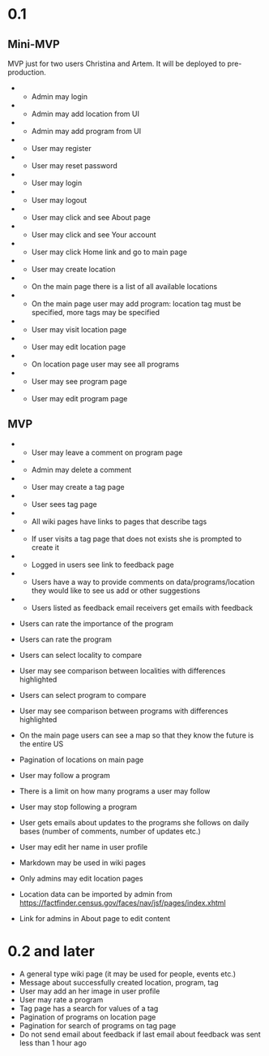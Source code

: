 # 0.1

## Mini-MVP

MVP just for two users Christina and Artem. It will be deployed to pre-production.

- + Admin may login
- + Admin may add location from UI
- + Admin may add program from UI
- + User may register
- + User may reset password
- + User may login
- + User may logout
- + User may click and see About page
- + User may click and see Your account
- + User may click Home link and go to main page
- + User may create location
- + On the main page there is a list of all available locations
- + On the main page user may add program: location tag must be specified, more tags may be specified
- + User may visit location page
- + User may edit location page
- + On location page user may see all programs
- + User may see program page
- + User may edit program page

## MVP

- + User may leave a comment on program page
- + Admin may delete a comment

- + User may create a tag page
- + User sees tag page
- + All wiki pages have links to pages that describe tags
- + If user visits a tag page that does not exists she is prompted to create it

- + Logged in users see link to feedback page
- + Users have a way to provide comments on data/programs/location they would like to see us add or other suggestions
- + Users listed as feedback email receivers get emails with feedback

- Users can rate the importance of the program
- Users can rate the program

- Users can select locality to compare
- User may see comparison between localities with differences highlighted
- Users can select program to compare
- User may see comparison between programs with differences highlighted

- On the main page users can see a map so that they know the future is the entire US

- Pagination of locations on main page

- User may follow a program
- There is a limit on how many programs a user may follow
- User may stop following a program
- User gets emails about updates to the programs she follows on daily bases (number of comments, number of updates etc.)

- User may edit her name in user profile

- Markdown may be used in wiki pages

- Only admins may edit location pages
- Location data can be imported by admin from  https://factfinder.census.gov/faces/nav/jsf/pages/index.xhtml

- Link for admins in About page to edit content


# 0.2 and later

- A general type wiki page (it may be used for people, events etc.)
- Message about successfully created location, program, tag
- User may add an her image in user profile
- User may rate a program
- Tag page has a search for values of a tag
- Pagination of programs on location page
- Pagination for search of programs on tag page
- Do not send email about feedback if last email about feedback was sent less than 1 hour ago
